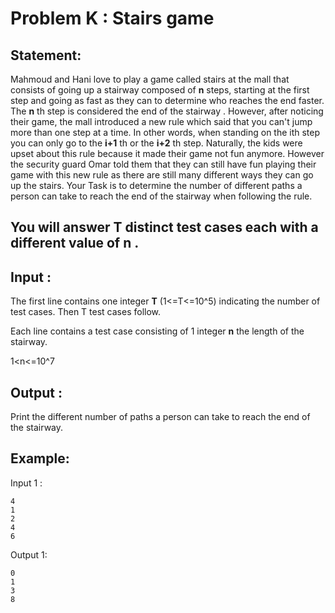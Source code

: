 # Problem K : Stairs game

## Statement:

Mahmoud and Hani love to play a game called stairs at the mall that consists of going up a stairway composed of **n** steps, starting at the first step and going as fast as they can to determine who reaches the end faster. The **n** th step is considered the end of the stairway . However, after noticing their game, the mall introduced a new rule which said that you can't jump more than one step at a time. In other words, when standing on the ith step you can only go to the **i+1** th or the **i+2** th step.
Naturally, the kids were upset about this rule because it made their game not fun anymore. However the security guard Omar told them that they can still have fun playing their game with this new rule as there are still many different ways they can go up the stairs.
Your Task is to determine the number of different paths a person can take to reach the end of the stairway when following the rule.


## You will answer **T** distinct test cases each with a different value of **n** .

## Input :
The first line contains one integer **T** (1<=T<=10^5) indicating the number of test cases. Then T test cases follow.

Each line contains a test case consisting of 1 integer **n** the length of the stairway.

1<n<=10^7

## Output :
Print the different number of paths a person can take to reach the end of the stairway.

## Example:
Input 1 :  

```
4
1
2
4 
6   
```

Output 1:  

```
0  
1
3
8
```



